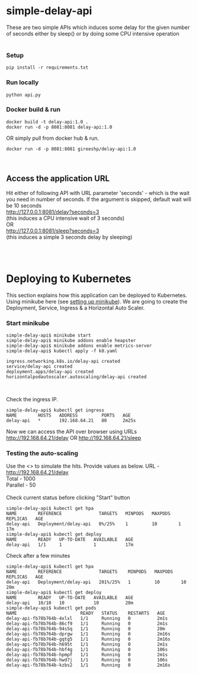 # simple-delay-api
These are two simple APIs which induces some delay for the given number of seconds either by sleep() or by doing some CPU intensive operation
&nbsp;  
&nbsp;  
### Setup
```
pip install -r requirements.txt
```

### Run locally
```
python api.py
```

### Docker build & run
```
docker build -t delay-api:1.0 .
docker run -d -p 8081:8081 delay-api:1.0
```
OR simply pull from docker hub & run.
```
docker run -d -p 8081:8081 gireeshp/delay-api:1.0
```
&nbsp;  
## Access the application URL
Hit either of following API with URL parameter 'seconds' - which is the wait you need in number of seconds. If the argument is skipped, default wait will be 10 seconds  
http://127.0.0.1:8081/delay?seconds=3  
(this induces a CPU intensive wait of 3 seconds)  
OR  
http://127.0.0.1:8081/sleep?seconds=3  
(this induces a simple 3 seconds delay by sleeping)  

&nbsp;  
&nbsp;  
# Deploying to Kubernetes
This section explains how this application can be deployed to Kubernetes. Using minikube here (see [setting up minikube](https://kubernetes.io/docs/setup/learning-environment/minikube/)). We are going to create the Deployment, Service, Ingress & a Horizontal Auto Scaler.
&nbsp;  

### Start minikube
```
simple-delay-api$ minikube start
simple-delay-api$ minikube addons enable heapster
simple-delay-api$ minikube addons enable metrics-server
simple-delay-api$ kubectl apply -f k8.yaml 

ingress.networking.k8s.io/delay-api created
service/delay-api created
deployment.apps/delay-api created
horizontalpodautoscaler.autoscaling/delay-api created
```
&nbsp;  

Check the ingress IP.
```
simple-delay-api$ kubectl get ingress
NAME        HOSTS   ADDRESS         PORTS   AGE
delay-api   *       192.168.64.21   80      2m25s
```

Now we can access the API over browser using URLs
http://192.168.64.21/delay
OR
http://192.168.64.21/sleep
&nbsp;  
### Testing the auto-scaling

Use the <> to simulate the hits. Provide values as below.
URL - http://192.168.64.21/delay   
Total - 1000   
Parallel - 50   
&nbsp;  
Check current status before clicking "Start" button   
```
simple-delay-api$ kubectl get hpa
NAME        REFERENCE              TARGETS   MINPODS   MAXPODS   REPLICAS   AGE
delay-api   Deployment/delay-api   0%/25%    1         10        1          17m
simple-delay-api$ kubectl get deploy
NAME        READY   UP-TO-DATE   AVAILABLE   AGE
delay-api   1/1     1            1           17m
```

Check after a few minutes
```
simple-delay-api$ kubectl get hpa
NAME        REFERENCE              TARGETS    MINPODS   MAXPODS   REPLICAS   AGE
delay-api   Deployment/delay-api   201%/25%   1         10        10         20m
simple-delay-api$ kubectl get deploy
NAME        READY   UP-TO-DATE   AVAILABLE   AGE
delay-api   10/10   10           10          20m
simple-delay-api$ kubectl get pods
NAME                        READY   STATUS    RESTARTS   AGE
delay-api-fb78b764b-4xlxl   1/1     Running   0          2m1s
delay-api-fb78b764b-86cf9   1/1     Running   0          2m1s
delay-api-fb78b764b-94s5q   1/1     Running   0          20m
delay-api-fb78b764b-dprgw   1/1     Running   0          2m16s
delay-api-fb78b764b-gqtg5   1/1     Running   0          2m16s
delay-api-fb78b764b-h695t   1/1     Running   0          2m1s
delay-api-fb78b764b-hbf4g   1/1     Running   0          106s
delay-api-fb78b764b-hpmpf   1/1     Running   0          2m1s
delay-api-fb78b764b-hwd7j   1/1     Running   0          106s
delay-api-fb78b764b-kzbs2   1/1     Running   0          2m16s
```